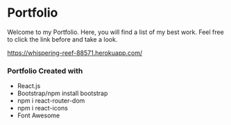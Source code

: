 # Portfolio
Welcome to my Portfolio. Here, you will find a list of my best work. Feel free to click the link before and take a look.

https://whispering-reef-88571.herokuapp.com/


### Portfolio Created with
<ul>
<li>React.js</li>
<li>Bootstrap/npm install bootstrap</li>
<li>npm i react-router-dom</li>
<li>npm i react-icons</li>
<li>Font Awesome</li>
</ul>
